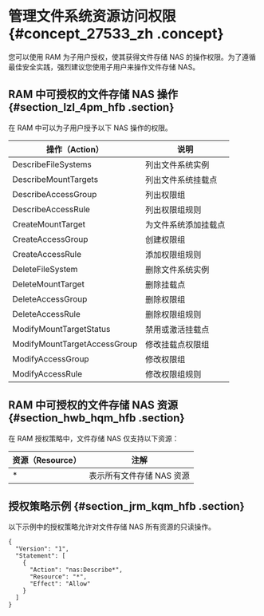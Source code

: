 # 管理文件系统资源访问权限 {#concept_27533_zh .concept}

您可以使用 RAM 为子用户授权，使其获得文件存储 NAS 的操作权限。为了遵循最佳安全实践，强烈建议您使用子用户来操作文件存储 NAS。

## RAM 中可授权的文件存储 NAS 操作 {#section_lzl_4pm_hfb .section}

在 RAM 中可以为子用户授予以下 NAS 操作的权限。

|操作（Action）|说明|
|----------|--|
|DescribeFileSystems|列出文件系统实例|
|DescribeMountTargets|列出文件系统挂载点|
|DescribeAccessGroup|列出权限组|
|DescribeAccessRule|列出权限组规则|
|CreateMountTarget|为文件系统添加挂载点|
|CreateAccessGroup|创建权限组|
|CreateAccessRule|添加权限组规则|
|DeleteFileSystem|删除文件系统实例|
|DeleteMountTarget|删除挂载点|
|DeleteAccessGroup|删除权限组|
|DeleteAccessRule|删除权限组规则|
|ModifyMountTargetStatus|禁用或激活挂载点|
|ModifyMountTargetAccessGroup|修改挂载点权限组|
|ModifyAccessGroup|修改权限组|
|ModifyAccessRule|修改权限组规则|

## RAM 中可授权的文件存储 NAS 资源 {#section_hwb_hqm_hfb .section}

在 RAM 授权策略中，文件存储 NAS 仅支持以下资源：

|资源（Resource）|注解|
|------------|--|
|\*|表示所有文件存储 NAS 资源|

## 授权策略示例 {#section_jrm_kqm_hfb .section}

以下示例中的授权策略允许对文件存储 NAS 所有资源的只读操作。

```
{
  "Version": "1",
  "Statement": [
    {
      "Action": "nas:Describe*",
      "Resource": "*",
      "Effect": "Allow"
    }
  ]
}
			
```

